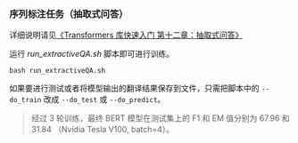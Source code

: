 ### 序列标注任务（抽取式问答）

详细说明请见[《Transformers 库快速入门 第十二章：抽取式问答》](https://transformers.run/nlp/2022-04-02-transformers-note-9.html)

运行 *run_extractiveQA.sh* 脚本即可进行训练。

```
bash run_extractiveQA.sh
```

如果要进行测试或者将模型输出的翻译结果保存到文件，只需把脚本中的 `--do_train` 改成 `--do_test` 或 `--do_predict`。

> 经过 3 轮训练，最终 BERT 模型在测试集上的 F1 和 EM 值分别为 67.96 和 31.84 （Nvidia Tesla V100, batch=4）。